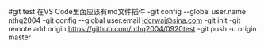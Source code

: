 #git test
在VS Code里面应该有md文件插件
-git config --global user.name nthq2004
-git config --global user.email ldcrwaj@sina.com
-git init
-git remote add origin https://github.com/nthq2004/0920test
-git push -u origin master
